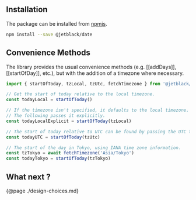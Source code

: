 ## Installation

The package can be installed from [npmjs](https://www.npmjs.com/package/@jetblack/date).

```bash
npm install --save @jetblack/date
```

## Convenience Methods

The library provides the usual convenience methods (e.g. [[addDays]], [[startOfDay]], etc.),
but with the addition of a timezone where necessary.

```js
import { startOfToday, tzLocal, tzUtc, fetchTimezone } from '@jetblack/date'

// Get the start of today relative to the local timezone.
const todayLocal = startOfToday()

// If the timezone isn't specified, it defaults to the local timezone.
// The following passes it explicitly.
const todayLocalExplicit = startOfToday(tzLocal)

// The start of today relative to UTC can be found by passing the UTC timezone.
const todayUTC = startOfToday(tzUtc)

// The start of the day in Tokyo, using IANA time zone information.
const tzTokyo = await fetchTimezone('Asia/Tokyo')
const todayTokyo = startOfToday(tzTokyo)
```

## What next ?

{@page ./design-choices.md}
